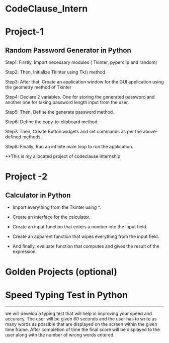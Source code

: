 # CodeClause_Intern
# Project-1

Random Password Generator in Python
----------------------------------------

Step1: Firstly, Import necessary modules ( Tkinter, pyperclip and random)

Step2: Then, Initialize Tkinter using Tk() method

Step3: After that, Create an application window for the GUI application using the geometry method of Tkinter

Step4: Declare 2 variables. One for storing the generated password and another one for taking password length input from the user.

Step5: Then, Define the generate password method.

Step6: Define the copy-to-clipboard method.

Step7: Then, Create Button widgets and set commands as per the above-defined methods.

Step8: Finally, Run an infinite main loop to run the application.

**This is my allocated project of codeclause internship 




# Project -2 

Calculator in Python
-----------------------
* Import everything from the Tkinter using *.

* Create an interface for the calculator.

* Create an input function that enters a number into the input field.

* Create an apparent function that wipes everything from the input field.

* And finally, evaluate function that computes and gives the result of the expression.



# Golden Projects (optional)

# Speed Typing Test in Python
----------------------------------
 we will develop a typing test that will help in improving your speed and accuracy. The user will be given 60 seconds and the user has to write as many words as possible that are displayed on the screen within the given time frame. After completion of time the final score will be displayed to the user along with the number of wrong words entered.

